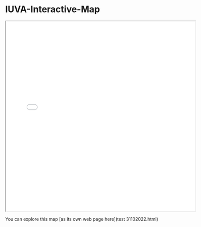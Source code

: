 # IUVA-Interactive-Map

<iframe src="test 31102022.html" height="600" width="600"></iframe>

You can explore this map [as its own web page here](test 31102022.html)
